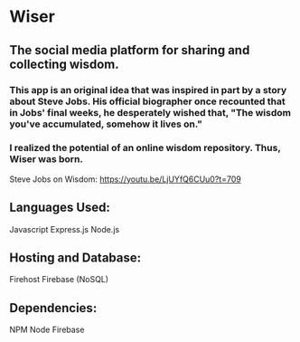
# Wiser

## The social media platform for sharing and collecting wisdom.

### This app is an original idea that was inspired in part by a story about Steve Jobs. His official biographer once recounted that in Jobs' final weeks, he desperately wished that, "The wisdom you've accumulated, somehow it lives on."

### I realized the potential of an online wisdom repository. Thus, Wiser was born.

Steve Jobs on Wisdom: https://youtu.be/LjUYfQ6CUu0?t=709

## Languages Used:

Javascript
Express.js
Node.js

## Hosting and Database:

Firehost
Firebase (NoSQL)

## Dependencies:

NPM
Node
Firebase




